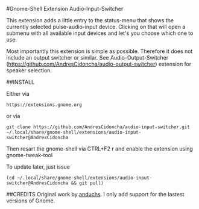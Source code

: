 #Gnome-Shell Extension Audio-Input-Switcher

This extension adds a little entry to the status-menu that shows the currently
selected pulse-audio-input device. Clicking on that will open a submenu with
all available input devices and let's you choose which one to use.

Most importantly this extension is simple as possible. Therefore it does not
include an output switcher or similar.
See Audio-Output-Switcher (https://github.com/AndresCidoncha/audio-output-switcher) 
extension for speaker selection.

##INSTALL

Either via 

    https://extensions.gnome.org

or via

    git clone https://github.com/AndresCidoncha/audio-input-switcher.git ~/.local/share/gnome-shell/extensions/audio-input-switcher@AndresCidoncha

Then resart the gnome-shell via CTRL+F2 r and enable the extension using gnome-tweak-tool

To update later, just issue

    (cd ~/.local/share/gnome-shell/extensions/audio-input-switcher@AndresCidoncha && git pull)
    
##CREDITS
Original work by [anduchs](https://github.com/anduchs). I only add support for the lastest versions of Gnome.
